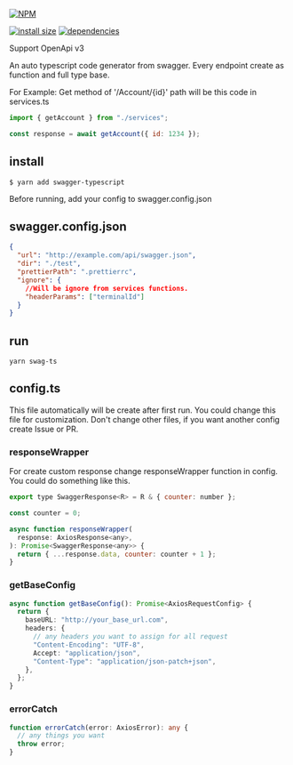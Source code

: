 [![NPM](https://nodei.co/npm/swagger-typescript.png)](https://nodei.co/npm/swagger-typescript/)

[![install size](https://packagephobia.now.sh/badge?p=swagger-typescript)](https://packagephobia.now.sh/result?p=swagger-typescript) [![dependencies](https://david-dm.org/hosseinmd/swagger-typescript.svg)](https://david-dm.org/hosseinmd/swagger-typescript.svg)

Support OpenApi v3

An auto typescript code generator from swagger.
Every endpoint create as function and full type base.

For Example:
Get method of '/Account/{id}' path will be this code in services.ts

```js
import { getAccount } from "./services";

const response = await getAccount({ id: 1234 });
```

## install

`$ yarn add swagger-typescript`

Before running, add your config to swagger.config.json

## swagger.config.json

```json
{
  "url": "http://example.com/api/swagger.json",
  "dir": "./test",
  "prettierPath": ".prettierrc",
  "ignore": {
    //Will be ignore from services functions.
    "headerParams": ["terminalId"]
  }
}
```

## run

```
yarn swag-ts
```

## config.ts

This file automatically will be create after first run. You could change this file for customization. Don't change other files, if you want another config create Issue or PR.

### responseWrapper

For create custom response change responseWrapper function in config. You could do something like this.

```js
export type SwaggerResponse<R> = R & { counter: number };

const counter = 0;

async function responseWrapper(
  response: AxiosResponse<any>,
): Promise<SwaggerResponse<any>> {
  return { ...response.data, counter: counter + 1 };
}
```

### getBaseConfig

```ts
async function getBaseConfig(): Promise<AxiosRequestConfig> {
  return {
    baseURL: "http://your_base_url.com",
    headers: {
      // any headers you want to assign for all request
      "Content-Encoding": "UTF-8",
      Accept: "application/json",
      "Content-Type": "application/json-patch+json",
    },
  };
}
```

### errorCatch

```ts
function errorCatch(error: AxiosError): any {
  // any things you want
  throw error;
}
```
